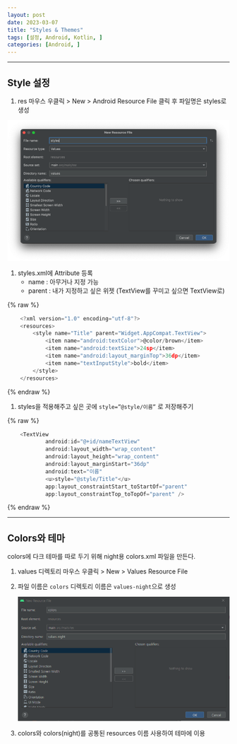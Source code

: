 ```yaml
---
layout: post
date: 2023-03-07
title: "Styles & Themes"
tags: [설정, Android, Kotlin, ]
categories: [Android, ]
---
```



---



## Style 설정

1. res 마우스 우클릭 > New > Android Resource File 클릭 후 파일명은 styles로 생성

![0](/assets/img/GBD38/0.png)

1. styles.xml에 Attribute 등록
	- name : 아무거나 지정 가능
	- parent : 내가 지정하고 싶은 위젯 (TextView를 꾸미고 싶으면 TextView로)

	
{% raw %}
```javascript
	<?xml version="1.0" encoding="utf-8"?>
	<resources>
	    <style name="Title" parent="Widget.AppCompat.TextView">
	        <item name="android:textColor">@color/brown</item>
	        <item name="android:textSize">24sp</item>
	        <item name="android:layout_marginTop">36dp</item>
	        <item name="textInputStyle">bold</item>
	    </style>
	</resources>
```
{% endraw %}


1. styles을 적용해주고 싶은 곳에 `style=”@style/이름”` 로 저장해주기

	
{% raw %}
```javascript
	<TextView
	        android:id="@+id/nameTextView"
	        android:layout_width="wrap_content"
	        android:layout_height="wrap_content"
	        android:layout_marginStart="36dp"
	        android:text="이름"
	        <u>style="@style/Title"</u>
	        app:layout_constraintStart_toStartOf="parent"
	        app:layout_constraintTop_toTopOf="parent" />
```
{% endraw %}



---



## Colors와 테마


colors에 다크 테마를 따로 두기 위해 night용 colors.xml 파일을 만든다.

1. values 디렉토리 마우스 우클릭 > New > Values Resource File
2. 파일 이름은 `colors` 디렉토리 이름은 `values-night`으로 생성

	![1](/assets/img/GBD38/1.png)

1. colors와 colors(night)를 공통된 resources 이름 사용하여 테마에 이용
